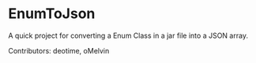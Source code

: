 # EnumToJson
A quick project for converting a Enum Class in a jar file into a JSON array.

Contributors: deotime, oMelvin
